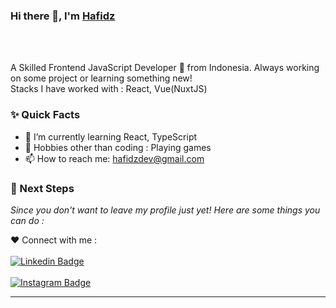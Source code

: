 ### Hi there 👋, I'm [Hafidz](https://github.com/hafidzamr)

<br/>
<br />

<p>
A Skilled Frontend JavaScript Developer 🚀 from Indonesia. Always working on some project or learning something new!
<br/>
Stacks I have worked with : React, Vue(NuxtJS)
<br/>
</p>

### ✨ Quick Facts

- 🌱 I’m currently learning React, TypeScript
- 🎿 Hobbies other than coding : Playing games
- 📫 How to reach me: hafidzdev@gmail.com

### 👣 Next Steps

_Since you don't want to leave my profile just yet! Here are some things you can do :_

❤️ Connect with me : 
<br/>
<br/> 
[![Linkedin Badge](https://img.shields.io/badge/-Hafidz_Amrulloh-blue?style=flat-square&logo=linkedin)](https://www.linkedin.com/in/hafidzamr/)
<br/>
<br/> 
[![Instagram Badge](https://img.shields.io/badge/-@xhttp.req-white?style=flat-square&logo=instagram)](https://www.instagram.com/xhttp.req/)


----------------------------------------------------------
